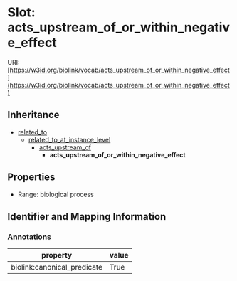 # Slot: acts_upstream_of_or_within_negative_effect

URI: [https://w3id.org/biolink/vocab/acts_upstream_of_or_within_negative_effect](https://w3id.org/biolink/vocab/acts_upstream_of_or_within_negative_effect)




## Inheritance

* [related_to](related_to.md)
    * [related_to_at_instance_level](related_to_at_instance_level.md)
        * [acts_upstream_of](acts_upstream_of.md)
            * **acts_upstream_of_or_within_negative_effect**



## Properties

 * Range: biological process



## Identifier and Mapping Information





### Annotations

| property | value |
| --- | --- |
| biolink:canonical_predicate | True |


